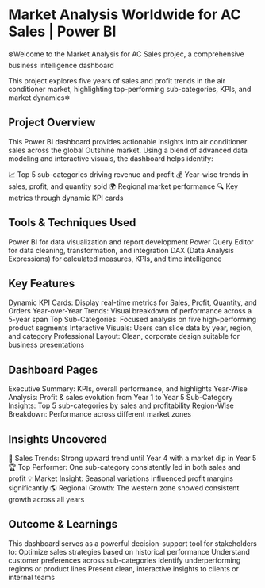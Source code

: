 # Market Analysis Worldwide for AC Sales | Power BI

❄️Welcome to the Market Analysis for AC Sales projec, a comprehensive business intelligence dashboard 

This project explores five years of sales and profit trends in the air conditioner market, highlighting top-performing sub-categories, KPIs, and market dynamics❄

## Project Overview

This Power BI dashboard provides actionable insights into air conditioner sales across the global Outshine market. Using a blend of advanced data modeling and interactive visuals, the dashboard helps identify:

📈 Top 5 sub-categories driving revenue and profit
💰 Year-wise trends in sales, profit, and quantity sold
🌍 Regional market performance
🔍 Key metrics through dynamic KPI cards

## Tools & Techniques Used
Power BI for data visualization and report development
Power Query Editor for data cleaning, transformation, and integration
DAX (Data Analysis Expressions) for calculated measures, KPIs, and time intelligence

## Key Features
Dynamic KPI Cards: Display real-time metrics for Sales, Profit, Quantity, and Orders
Year-over-Year Trends: Visual breakdown of performance across a 5-year span
Top Sub-Categories: Focused analysis on five high-performing product segments
Interactive Visuals: Users can slice data by year, region, and category
Professional Layout: Clean, corporate design suitable for business presentations

## Dashboard Pages
Executive Summary: KPIs, overall performance, and highlights
Year-Wise Analysis: Profit & sales evolution from Year 1 to Year 5
Sub-Category Insights: Top 5 sub-categories by sales and profitability
Region-Wise Breakdown: Performance across different market zones

## Insights Uncovered
📌 Sales Trends: Strong upward trend until Year 4 with a market dip in Year 5
🏆 Top Performer: One sub-category consistently led in both sales and profit
💡 Market Insight: Seasonal variations influenced profit margins significantly
🌎 Regional Growth: The western zone showed consistent growth across all years


## Outcome & Learnings
This dashboard serves as a powerful decision-support tool for stakeholders to:
Optimize sales strategies based on historical performance
Understand customer preferences across sub-categories
Identify underperforming regions or product lines
Present clean, interactive insights to clients or internal teams
